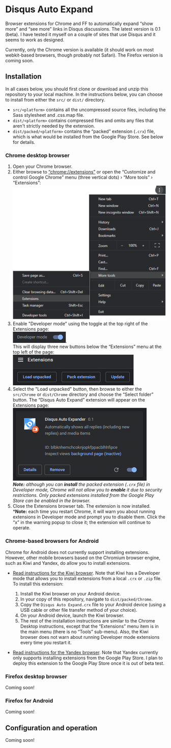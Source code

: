 # Disqus Auto Expand
Browser extensions for Chrome and FF to automatically expand “show more” and “see more” links in Disqus discussions. The latest version is 0.1 (beta). I have tested it myself on a couple of sites that use Disqus and it seems to work as designed.

Currently, only the Chrome version is available (it should work on most webkit-based browsers, though probably not Safari). The Firefox version is coming soon.

## Installation
In all cases below, you should first clone or download and unzip this repository to your local machine. In the instructions below, you can choose to install from either the `src/` or `dist/` directory. 
- `src/<platform>` contains all the uncompressed source files, including the Sass stylesheet and .css.map file.
- `dist/<platform>` contains compressed files and omits any files that aren't strictly needed by the extension.
- `dist/packed/<platform>` contains the “packed” extension (`.crx`) file, which is what would be installed from the Google Play Store. See below for details.

### Chrome desktop browser
1. Open your Chrome browser.
1. Either browse to [“chrome://extensions”](chrome://extensions) or open the “Customize and control Google Chrome” menu (three vertical dots) › “More tools” › “Extensions”:  
![A screen shot of the “Extensions” menu in Google Chrome](docs/chrome_menu.png)
1. Enable "Developer mode" using the toggle at the top right of the Extensions page:  
![Developer mode toggle](./docs/chrome_developer_mode_toggle.png).  
This will display three new buttons below the “Extensions” menu at the top left of the page:  
![Developer mode extensions buttons](docs/chrome_buttons.png).
1. Select the "Load unpacked" button, then browse to either the `src/Chrome` or `dist/Chrome` directory and choose the “Select folder” button. The “Disqus Auto Expand” extension will appear on the Extensions page:  
![A screen shot of the Disqus Auto Expand extension, installed in Chrome's Extensions page](docs/chrome_extension_tile.png)  
*__Note:__ although you can __install__ the packed extension (`.crx` file) in Developer mode, Chrome will not allow you to __enable__ it due to security restrictions. Only packed extensions installed from the Google Play Store can be enabled in the browser.*
1. Close the Extensions browser tab. The extension is now installed.  
*__Note:__ each time you restart Chrome, it will warn you about running extensions in Developer mode and prompt you to disable them. Click the “x” in the warning popup to close it; the extension will continue to operate.

### Chrome-based browsers for Android
Chrome for Android does not currently support installing extensions. However, other mobile browsers based on the Chromium browser engine, such as Kiwi and Yandex, do allow you to install extensions.

- [Read instructions for the Kiwi browser](https://www.howtogeek.com/415876/how-to-install-desktop-chrome-extensions-on-android/). Note that Kiwi has a Developer mode that allows you to install extensions from a local `.crx` or `.zip` file. To install this extension:
    1. Install the Kiwi browser on your Android device.
    1. In your copy of this repository, navigate to `dist/packed/Chrome`.
    1. Copy the `Disqus Auto Expand.crx` file to your Android device (using a USB cable or other file transfer method of your choice).
    1. On your Android device, launch the Kiwi browser.
    1. The rest of the installation instructions are similar to the Chrome Desktop instructions, except that the “Extensions” menu item is in the main menu (there is no “Tools” sub-menu). Also, the Kiwi browser does not warn about running Developer mode extensions every time you restart it.

- [Read instructions for the Yandex browser](https://www.gizbot.com/how-to/tips-tricks/how-you-can-install-chrome-extensions-on-android-050121.html). Note that Yandex currently only supports installing extensions from the Google Play Store. I plan to deploy this extension to the Google Play Store once it is out of beta test.

### Firefox desktop browser
Coming soon!

### Firefox for Android
Coming soon!

## Configuration and operation
Coming soon!
